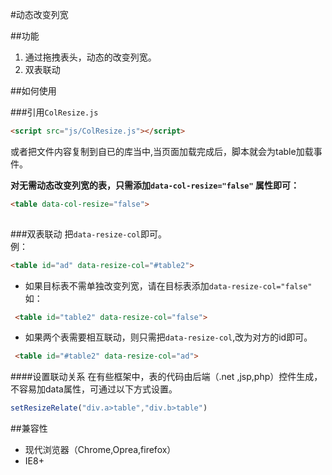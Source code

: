 #动态改变列宽

##功能

1. 通过拖拽表头，动态的改变列宽。
2. 双表联动

##如何使用

###引用`ColResize.js`
```html
<script src="js/ColResize.js"></script>
```
或者把文件内容复制到自已的库当中,当页面加载完成后，脚本就会为table加载事件。

**对无需动态改变列宽的表，只需添加`data-col-resize="false"` 属性即可：**

```html
<table data-col-resize="false">
	
```

###双表联动
  把`data-resize-col`即可。    
  例：
```html
<table id="ad" data-resize-col="#table2">	
```
* 如果目标表不需单独改变列宽，请在目标表添加`data-resize-col="false"`   
如： 
```html
 <table id="table2" data-resize-col="false">
```
* 如果两个表需要相互联动，则只需把`data-resize-col`,改为对方的id即可。
```html
 <table id="#table2" data-resize-col="ad">
```
####设置联动关系
在有些框架中，表的代码由后端（.net ,jsp,php）控件生成，不容易加data属性，可通过以下方式设置。
```js
setResizeRelate("div.a>table","div.b>table")
```

##兼容性
* 现代浏览器（Chrome,Oprea,firefox）
* IE8+